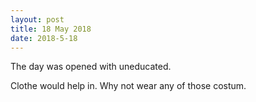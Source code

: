 ```yaml
---
layout: post
title: 18 May 2018
date: 2018-5-18
---
```

The day was opened with uneducated.

Clothe would help in.
Why not wear any of those costum.
